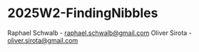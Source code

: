 # 2025W2-FindingNibbles
Raphael Schwalb - raphael.schwalb@gmail.com
Oliver Sirota - oliver.sirota@gmail.com
